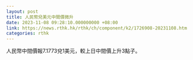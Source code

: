 ```yaml
---
layout: post
title: 人民幣兌美元中間價微升
date: 2023-11-08 09:28:10.000000000 +08:00
link: https://news.rthk.hk/rthk/ch/component/k2/1726908-20231108.htm
categories: rthk
---
```


人民幣中間價報7.1773兌1美元，較上日中間價上升3點子。
